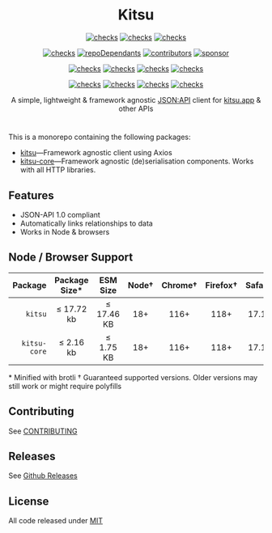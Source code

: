 <h1 align=center>Kitsu</h1>

<p align=center>
  <a href=https://github.com/wopian/kitsu><img alt=checks src=https://flat.badgen.net/github/checks/wopian/kitsu/master></a>
  <a href=https://www.npmjs.com/package/kitsu><img alt=checks src=https://flat.badgen.net/npm/v/kitsu?label=kitsu></a>
  <a href=https://www.npmjs.com/package/kitsu-core><img alt=checks src=https://flat.badgen.net/npm/v/kitsu-core?label=kitsu-core></a>
</p>

<p align=center>
  <a href=https://github.com/wopian/kitsu><img alt=checks src=https://flat.badgen.net/github/license/wopian/kitsu></a>
  <a href=https://github.com/wopian/kitsu/network/dependents><img alt=repoDependants src=https://flat.badgen.net/github/dependents-repo/wopian/kitsu></a>
  <a href=https://github.com/wopian/kitsu/graphs/contributors><img alt=contributors src=https://flat.badgen.net/github/contributors/wopian/kitsu></a>
  <a href=https://github.com/sponsors/wopian><img alt=sponsor src='https://flat.badgen.net/badge/sponsor/%E2%9D%A4/pink?icon=github'></a>
</p>

<p align=center>
  <a href=https://github.com/wopian/kitsu/tree/master/packages/kitsu#readme><img alt=checks src=https://flat.badgen.net/static/pkg/kitsu/cyan></a>
  <a href=https://www.npmjs.com/package/kitsu><img alt=checks src=https://flat.badgen.net/npm/node/kitsu></a>
  <a href=https://www.npmjs.com/package/kitsu><img alt=checks src=https://flat.badgen.net/npm/dy/kitsu></a>
  <a href=https://www.npmjs.com/package/kitsu><img alt=checks src=https://flat.badgen.net/npm/dw/kitsu></a>
</p>

<p align=center>
  <a href=https://github.com/wopian/kitsu/tree/master/packages/kitsu-core#readme><img alt=checks src=https://flat.badgen.net/static/pkg/kitsu-core/cyan></a>
  <a href=https://www.npmjs.com/package/kitsu-core><img alt=checks src=https://flat.badgen.net/npm/node/kitsu-core></a>
  <a href=https://www.npmjs.com/package/kitsu-core><img alt=checks src=https://flat.badgen.net/npm/dy/kitsu-core></a>
  <a href=https://www.npmjs.com/package/kitsu-core><img alt=checks src=https://flat.badgen.net/npm/dw/kitsu-core></a>
</p>

<p align=center>A simple, lightweight & framework agnostic <a href=http://jsonapi.org>JSON:API</a> client for <a href=https://kitsu.app>kitsu.app</a> & other APIs</p>

#

This is a monorepo containing the following packages:

- [kitsu]—Framework agnostic client using Axios
- [kitsu-core]—Framework agnostic (de)serialisation components. Works with all HTTP libraries.

## Features

- JSON-API 1.0 compliant
- Automatically links relationships to data
- Works in Node & browsers

## Node / Browser Support

| Package      | Package<br> Size\* | ESM Size   | Node† | Chrome† | Firefox† | Safari† | Edge† |
| -----------: | :-----------------: | :--------: | :---: | :------: | :------: | :-----: | :----: |
| `kitsu`      |      ≤ 17.72 kb     | ≤ 17.46 KB | 18+   | 116+     | 118+     | 17.1+   | 134+   |
| `kitsu-core` |      ≤ 2.16 kb      | ≤ 1.75 KB  | 18+   | 116+     | 118+     | 17.1+   | 134+   |

\* Minified with brotli
† Guaranteed supported versions. Older versions may still work or might require polyfills

## Contributing

See [CONTRIBUTING]

## Releases

See [Github Releases]

## License

All code released under [MIT]

[kitsu]: https://github.com/wopian/kitsu/tree/master/packages/kitsu
[kitsu-core]: https://github.com/wopian/kitsu/tree/master/packages/kitsu-core
[github releases]: https://github.com/wopian/kitsu/releases
[contributing]: https://github.com/wopian/kitsu/blob/master/CONTRIBUTING.md
[mit]: https://github.com/wopian/kitsu/blob/master/LICENSE.md
